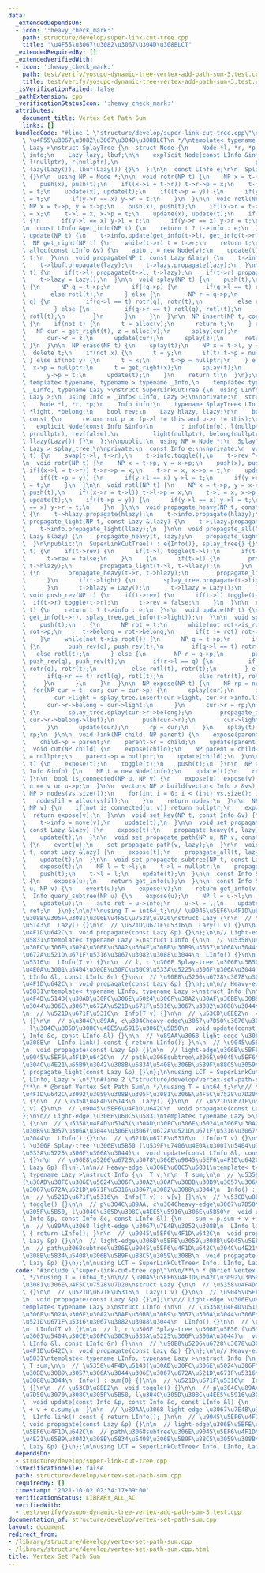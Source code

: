 ```yaml
---
data:
  _extendedDependsOn:
  - icon: ':heavy_check_mark:'
    path: structure/develop/super-link-cut-tree.cpp
    title: "\u4F55\u3067\u3082\u3067\u304D\u308BLCT"
  _extendedRequiredBy: []
  _extendedVerifiedWith:
  - icon: ':heavy_check_mark:'
    path: test/verify/yosupo-dynamic-tree-vertex-add-path-sum-3.test.cpp
    title: test/verify/yosupo-dynamic-tree-vertex-add-path-sum-3.test.cpp
  _isVerificationFailed: false
  _pathExtension: cpp
  _verificationStatusIcon: ':heavy_check_mark:'
  attributes:
    document_title: Vertex Set Path Sum
    links: []
  bundledCode: "#line 1 \"structure/develop/super-link-cut-tree.cpp\"\n/**\n * @brief\
    \ \u4F55\u3067\u3082\u3067\u304D\u308BLCT\n */\ntemplate< typename LInfo, typename\
    \ Lazy >\nstruct SplayTree {\n  struct Node {\n    Node *l, *r, *p;\n    LInfo\
    \ info;\n    Lazy lazy, lbuf;\n\n    explicit Node(const LInfo &info) : info(info),\
    \ l(nullptr), r(nullptr),\n                                       p(nullptr),\
    \ lazy(Lazy()), lbuf(Lazy()) {}\n  };\n\n  const LInfo e;\n\n  SplayTree() : e(LInfo())\
    \ {}\n\n  using NP = Node *;\n\n  void rotr(NP t) {\n    NP x = t->p, y = x->p;\n\
    \    push(x), push(t);\n    if((x->l = t->r)) t->r->p = x;\n    t->r = x, x->p\
    \ = t;\n    update(x), update(t);\n    if((t->p = y)) {\n      if(y->l == x) y->l\
    \ = t;\n      if(y->r == x) y->r = t;\n    }\n  }\n\n  void rotl(NP t) {\n   \
    \ NP x = t->p, y = x->p;\n    push(x), push(t);\n    if((x->r = t->l)) t->l->p\
    \ = x;\n    t->l = x, x->p = t;\n    update(x), update(t);\n    if((t->p = y))\
    \ {\n      if(y->l == x) y->l = t;\n      if(y->r == x) y->r = t;\n    }\n  }\n\
    \n  const LInfo &get_info(NP t) {\n    return t ? t->info : e;\n  }\n\n  void\
    \ update(NP t) {\n    t->info.update(get_info(t->l), get_info(t->r));\n  }\n\n\
    \  NP get_right(NP t) {\n    while(t->r) t = t->r;\n    return t;\n  }\n\n  NP\
    \ alloc(const LInfo &v) {\n    auto t = new Node(v);\n    update(t);\n    return\
    \ t;\n  }\n\n  void propagate(NP t, const Lazy &lazy) {\n    t->info.propagate(lazy);\n\
    \    t->lbuf.propagate(lazy);\n    t->lazy.propagate(lazy);\n  }\n\n  void push(NP\
    \ t) {\n    if(t->l) propagate(t->l, t->lazy);\n    if(t->r) propagate(t->r, t->lazy);\n\
    \    t->lazy = Lazy();\n  }\n\n  void splay(NP t) {\n    push(t);\n    while(t->p)\
    \ {\n      NP q = t->p;\n      if(!q->p) {\n        if(q->l == t) rotr(t);\n \
    \       else rotl(t);\n      } else {\n        NP r = q->p;\n        if(r->l ==\
    \ q) {\n          if(q->l == t) rotr(q), rotr(t);\n          else rotl(t), rotr(t);\n\
    \        } else {\n          if(q->r == t) rotl(q), rotl(t);\n          else rotr(t),\
    \ rotl(t);\n        }\n      }\n    }\n  }\n\n  NP insert(NP t, const LInfo &v)\
    \ {\n    if(not t) {\n      t = alloc(v);\n      return t;\n    } else {\n   \
    \   NP cur = get_right(t), z = alloc(v);\n      splay(cur);\n      z->p = cur;\n\
    \      cur->r = z;\n      update(cur);\n      splay(z);\n      return z;\n   \
    \ }\n  }\n\n  NP erase(NP t) {\n    splay(t);\n    NP x = t->l, y = t->r;\n  \
    \  delete t;\n    if(not x) {\n      t = y;\n      if(t) t->p = nullptr;\n   \
    \ } else if(not y) {\n      t = x;\n      t->p = nullptr;\n    } else {\n    \
    \  x->p = nullptr;\n      t = get_right(x);\n      splay(t);\n      t->r = y;\n\
    \      y->p = t;\n      update(t);\n    }\n    return t;\n  }\n};\n\ntemplate<\
    \ template< typename, typename > typename _Info,\n    template< typename > typename\
    \ _LInfo, typename Lazy >\nstruct SuperLinkCutTree {\n  using LInfo = _LInfo<\
    \ Lazy >;\n  using Info = _Info< LInfo, Lazy >;\n\nprivate:\n  struct Node {\n\
    \    Node *l, *r, *p;\n    Info info;\n    typename SplayTree< LInfo, Lazy >::Node\
    \ *light, *belong;\n    bool rev;\n    Lazy hlazy, llazy;\n\n    bool is_root()\
    \ const {\n      return not p or (p->l != this and p->r != this);\n    }\n\n \
    \   explicit Node(const Info &info)\n        : info(info), l(nullptr), r(nullptr),\
    \ p(nullptr), rev(false),\n          light(nullptr), belong(nullptr), hlazy(Lazy()),\
    \ llazy(Lazy()) {}\n  };\n\npublic:\n  using NP = Node *;\n  SplayTree< LInfo,\
    \ Lazy > splay_tree;\n\nprivate:\n  const Info e;\n\nprivate:\n  void toggle(NP\
    \ t) {\n    swap(t->l, t->r);\n    t->info.toggle();\n    t->rev ^= true;\n  }\n\
    \n  void rotr(NP t) {\n    NP x = t->p, y = x->p;\n    push(x), push(t);\n   \
    \ if((x->l = t->r)) t->r->p = x;\n    t->r = x, x->p = t;\n    update(x), update(t);\n\
    \    if((t->p = y)) {\n      if(y->l == x) y->l = t;\n      if(y->r == x) y->r\
    \ = t;\n    }\n  }\n\n  void rotl(NP t) {\n    NP x = t->p, y = x->p;\n    push(x),\
    \ push(t);\n    if((x->r = t->l)) t->l->p = x;\n    t->l = x, x->p = t;\n    update(x),\
    \ update(t);\n    if((t->p = y)) {\n      if(y->l == x) y->l = t;\n      if(y->r\
    \ == x) y->r = t;\n    }\n  }\n\n  void propagate_heavy(NP t, const Lazy &hlazy)\
    \ {\n    t->hlazy.propagate(hlazy);\n    t->info.propagate(hlazy);\n  }\n\n  void\
    \ propagate_light(NP t, const Lazy &llazy) {\n    t->llazy.propagate(llazy);\n\
    \    t->info.propagate_light(llazy);\n  }\n\n  void propagate_all(NP t, const\
    \ Lazy &lazy) {\n    propagate_heavy(t, lazy);\n    propagate_light(t, lazy);\n\
    \  }\n\npublic:\n  SuperLinkCutTree() : e{Info()}, splay_tree{} {}\n\n  void push(NP\
    \ t) {\n    if(t->rev) {\n      if(t->l) toggle(t->l);\n      if(t->r) toggle(t->r);\n\
    \      t->rev = false;\n    }\n    {\n      if(t->l) {\n        propagate_heavy(t->l,\
    \ t->hlazy);\n        propagate_light(t->l, t->llazy);\n      }\n      if(t->r)\
    \ {\n        propagate_heavy(t->r, t->hlazy);\n        propagate_light(t->r, t->llazy);\n\
    \      }\n      if(t->light) {\n        splay_tree.propagate(t->light, t->llazy);\n\
    \      }\n      t->hlazy = Lazy();\n      t->llazy = Lazy();\n    }\n  }\n\n \
    \ void push_rev(NP t) {\n    if(t->rev) {\n      if(t->l) toggle(t->l);\n    \
    \  if(t->r) toggle(t->r);\n      t->rev = false;\n    }\n  }\n\n  const Info &get_info(NP\
    \ t) {\n    return t ? t->info : e;\n  }\n\n  void update(NP t) {\n    t->info.update(get_info(t->l),\
    \ get_info(t->r), splay_tree.get_info(t->light));\n  }\n\n  void splay(NP t) {\n\
    \    push(t);\n    {\n      NP rot = t;\n      while(not rot->is_root()) rot =\
    \ rot->p;\n      t->belong = rot->belong;\n      if(t != rot) rot->belong = nullptr;\n\
    \    }\n    while(not t->is_root()) {\n      NP q = t->p;\n      if(q->is_root())\
    \ {\n        push_rev(q), push_rev(t);\n        if(q->l == t) rotr(t);\n     \
    \   else rotl(t);\n      } else {\n        NP r = q->p;\n        push_rev(r),\
    \ push_rev(q), push_rev(t);\n        if(r->l == q) {\n          if(q->l == t)\
    \ rotr(q), rotr(t);\n          else rotl(t), rotr(t);\n        } else {\n    \
    \      if(q->r == t) rotl(q), rotl(t);\n          else rotr(t), rotl(t);\n   \
    \     }\n      }\n    }\n  }\n\n  NP expose(NP t) {\n    NP rp = nullptr;\n  \
    \  for(NP cur = t; cur; cur = cur->p) {\n      splay(cur);\n      if(cur->r) {\n\
    \        cur->light = splay_tree.insert(cur->light, cur->r->info.link());\n  \
    \      cur->r->belong = cur->light;\n      }\n      cur->r = rp;\n      if(cur->r)\
    \ {\n        splay_tree.splay(cur->r->belong);\n        propagate_all(cur->r,\
    \ cur->r->belong->lbuf);\n        push(cur->r);\n        cur->light = splay_tree.erase(cur->r->belong);\n\
    \      }\n      update(cur);\n      rp = cur;\n    }\n    splay(t);\n    return\
    \ rp;\n  }\n\n  void link(NP child, NP parent) {\n    expose(parent);\n    expose(child);\n\
    \    child->p = parent;\n    parent->r = child;\n    update(parent);\n  }\n\n\
    \  void cut(NP child) {\n    expose(child);\n    NP parent = child->l;\n    child->l\
    \ = nullptr;\n    parent->p = nullptr;\n    update(child);\n  }\n\n  void evert(NP\
    \ t) {\n    expose(t);\n    toggle(t);\n    push(t);\n  }\n\n  NP alloc(const\
    \ Info &info) {\n    NP t = new Node(info);\n    update(t);\n    return t;\n \
    \ }\n\n  bool is_connected(NP u, NP v) {\n    expose(u), expose(v);\n    return\
    \ u == v or u->p;\n  }\n\n  vector< NP > build(vector< Info > &vs) {\n    vector<\
    \ NP > nodes(vs.size());\n    for(int i = 0; i < (int) vs.size(); i++) {\n   \
    \   nodes[i] = alloc(vs[i]);\n    }\n    return nodes;\n  }\n\n  NP lca(NP u,\
    \ NP v) {\n    if(not is_connected(u, v)) return nullptr;\n    expose(u);\n  \
    \  return expose(v);\n  }\n\n  void set_key(NP t, const Info &v) {\n    expose(t);\n\
    \    t->info = move(v);\n    update(t);\n  }\n\n  void set_propagate_path(NP t,\
    \ const Lazy &lazy) {\n    expose(t);\n    propagate_heavy(t, lazy);\n    push(t);\n\
    \    update(t);\n  }\n\n  void set_propagate_path(NP u, NP v, const Lazy &lazy)\
    \ {\n    evert(u);\n    set_propagate_path(v, lazy);\n  }\n\n  void set_propagate_all(NP\
    \ t, const Lazy &lazy) {\n    expose(t);\n    propagate_all(t, lazy);\n    push(t);\n\
    \    update(t);\n  }\n\n  void set_propagate_subtree(NP t, const Lazy &lazy) {\n\
    \    expose(t);\n    NP l = t->l;\n    t->l = nullptr;\n    propagate_all(t, lazy);\n\
    \    push(t);\n    t->l = l;\n    update(t);\n  }\n\n  const Info &query(NP u)\
    \ {\n    expose(u);\n    return get_info(u);\n  }\n\n  const Info &query_path(NP\
    \ u, NP v) {\n    evert(u);\n    expose(v);\n    return get_info(v);\n  }\n\n\
    \  Info query_subtree(NP u) {\n    expose(u);\n    NP l = u->l;\n    u->l = nullptr;\n\
    \    update(u);\n    auto ret = u->info;\n    u->l = l;\n    update(u);\n    return\
    \ ret;\n  }\n};\n\n/*\nusing T = int64_t;\n// \u9045\u5EF6\u4F1D\u642C\u3092\u3059\
    \u308B\u305F\u3081\u306E\u4F5C\u7528\u7D20\nstruct Lazy {\n\n  // \u5358\u4F4D\
    \u5143\n  Lazy() {}\n\n  // \u521D\u671F\u5316\n  Lazy(T v) {}\n\n  // \u9045\u5EF6\
    \u4F1D\u642C\n  void propagate(const Lazy &p) {}\n};\n\n// Light-edge \u306E\u60C5\
    \u5831\ntemplate< typename Lazy >\nstruct LInfo {\n\n  // \u5358\u4F4D\u5143(\u30AD\
    \u30FC\u306E\u5024\u306F\u30A2\u30AF\u30BB\u30B9\u3057\u306A\u3044\u306E\u3067\
    \u672A\u521D\u671F\u5316\u3067\u3082\u3088\u3044\n  LInfo() {}\n\n  // \u521D\u671F\
    \u5316\n  LInfo(T v) {}\n\n  // l, r \u306F Splay-tree \u306E\u5B50 (\u539F\u7406\
    \u4E0A\u3001\u5404\u30CE\u30FC\u30C9\u533A\u5225\u306F\u306A\u3044)\n  void update(const\
    \ LInfo &l, const LInfo &r) {}\n\n  // \u90E8\u5206\u6728\u3078\u306E\u9045\u5EF6\
    \u4F1D\u642C\n  void propagate(const Lazy &p) {}\n};\n\n// Heavy-edge \u306E\u60C5\
    \u5831\ntemplate< typename LInfo, typename Lazy >\nstruct Info {\n\n  // \u5358\
    \u4F4D\u5143(\u30AD\u30FC\u306E\u5024\u306F\u30A2\u30AF\u30BB\u30B9\u3057\u306A\
    \u3044\u306E\u3067\u672A\u521D\u671F\u5316\u3067\u3082\u3088\u3044\n  Info() {}\n\
    \n  // \u521D\u671F\u5316\n  Info(T v) {}\n\n  // \u53CD\u8EE2\n  void toggle()\
    \ {}\n\n  // p\u304C\u89AA, c\u304Cheavy-edge\u3067\u7D50\u3070\u308C\u305F\u5B50\
    , l\u304C\u305D\u308C\u4EE5\u5916\u306E\u5B50\n  void update(const Info &p, const\
    \ Info &c, const LInfo &l) {}\n\n  // \u89AA\u3068 light-edge \u3067\u7E4B\u3052\
    \u308B\n  LInfo link() const { return LInfo(); }\n\n  // \u9045\u5EF6\u4F1D\u642C\
    \n  void propagate(const Lazy &p) {}\n\n  // light-edge\u306B\u5BFE\u3059\u308B\
    \u9045\u5EF6\u4F1D\u642C\n  // path\u3068subtree\u306E\u9045\u5EF6\u4F1D\u642C\
    \u304C\u4E21\u65B9\u3042\u308B\u5834\u5408\u306B\u5B9F\u88C5\u3059\u308B\n  void\
    \ propagate_light(const Lazy &p) {}\n};\n\nusing LCT = SuperLinkCutTree< Info,\
    \ LInfo, Lazy >;\n*/\n#line 2 \"structure/develop/vertex-set-path-sum.cpp\"\n\n\
    /**\n * @brief Vertex Set Path Sum\n */\nusing T = int64_t;\n\n// \u9045\u5EF6\
    \u4F1D\u642C\u3092\u3059\u308B\u305F\u3081\u306E\u4F5C\u7528\u7D20\nstruct Lazy\
    \ {\n\n  // \u5358\u4F4D\u5143\n  Lazy() {}\n\n  // \u521D\u671F\u5316\n  Lazy(T\
    \ v) {}\n\n  // \u9045\u5EF6\u4F1D\u642C\n  void propagate(const Lazy &p) {}\n\
    };\n\n// Light-edge \u306E\u60C5\u5831\ntemplate< typename Lazy >\nstruct LInfo\
    \ {\n\n  // \u5358\u4F4D\u5143(\u30AD\u30FC\u306E\u5024\u306F\u30A2\u30AF\u30BB\
    \u30B9\u3057\u306A\u3044\u306E\u3067\u672A\u521D\u671F\u5316\u3067\u3082\u3088\
    \u3044\n  LInfo() {}\n\n  // \u521D\u671F\u5316\n  LInfo(T v) {}\n\n  // l, r\
    \ \u306F Splay-tree \u306E\u5B50 (\u539F\u7406\u4E0A\u3001\u5404\u30CE\u30FC\u30C9\
    \u533A\u5225\u306F\u306A\u3044)\n  void update(const LInfo &l, const LInfo &r)\
    \ {}\n\n  // \u90E8\u5206\u6728\u3078\u306E\u9045\u5EF6\u4F1D\u642C\n  void propagate(const\
    \ Lazy &p) {}\n};\n\n// Heavy-edge \u306E\u60C5\u5831\ntemplate< typename LInfo,\
    \ typename Lazy >\nstruct Info {\n  T v;\n\n  T sum;\n\n  // \u5358\u4F4D\u5143\
    (\u30AD\u30FC\u306E\u5024\u306F\u30A2\u30AF\u30BB\u30B9\u3057\u306A\u3044\u306E\
    \u3067\u672A\u521D\u671F\u5316\u3067\u3082\u3088\u3044\n  Info() : sum{0} {}\n\
    \n  // \u521D\u671F\u5316\n  Info(T v) : v{v} {}\n\n  // \u53CD\u8EE2\n  void\
    \ toggle() {}\n\n  // p\u304C\u89AA, c\u304Cheavy-edge\u3067\u7D50\u3070\u308C\
    \u305F\u5B50, l\u304C\u305D\u308C\u4EE5\u5916\u306E\u5B50\n  void update(const\
    \ Info &p, const Info &c, const LInfo &l) {\n    sum = p.sum + v + c.sum;\n  }\n\
    \n  // \u89AA\u3068 light-edge \u3067\u7E4B\u3052\u308B\n  LInfo link() const\
    \ { return LInfo(); }\n\n  // \u9045\u5EF6\u4F1D\u642C\n  void propagate(const\
    \ Lazy &p) {}\n\n  // light-edge\u306B\u5BFE\u3059\u308B\u9045\u5EF6\u4F1D\u642C\
    \n  // path\u3068subtree\u306E\u9045\u5EF6\u4F1D\u642C\u304C\u4E21\u65B9\u3042\
    \u308B\u5834\u5408\u306B\u5B9F\u88C5\u3059\u308B\n  void propagate_light(const\
    \ Lazy &p) {}\n};\n\nusing LCT = SuperLinkCutTree< Info, LInfo, Lazy >;\n"
  code: "#include \"super-link-cut-tree.cpp\"\n\n/**\n * @brief Vertex Set Path Sum\n\
    \ */\nusing T = int64_t;\n\n// \u9045\u5EF6\u4F1D\u642C\u3092\u3059\u308B\u305F\
    \u3081\u306E\u4F5C\u7528\u7D20\nstruct Lazy {\n\n  // \u5358\u4F4D\u5143\n  Lazy()\
    \ {}\n\n  // \u521D\u671F\u5316\n  Lazy(T v) {}\n\n  // \u9045\u5EF6\u4F1D\u642C\
    \n  void propagate(const Lazy &p) {}\n};\n\n// Light-edge \u306E\u60C5\u5831\n\
    template< typename Lazy >\nstruct LInfo {\n\n  // \u5358\u4F4D\u5143(\u30AD\u30FC\
    \u306E\u5024\u306F\u30A2\u30AF\u30BB\u30B9\u3057\u306A\u3044\u306E\u3067\u672A\
    \u521D\u671F\u5316\u3067\u3082\u3088\u3044\n  LInfo() {}\n\n  // \u521D\u671F\u5316\
    \n  LInfo(T v) {}\n\n  // l, r \u306F Splay-tree \u306E\u5B50 (\u539F\u7406\u4E0A\
    \u3001\u5404\u30CE\u30FC\u30C9\u533A\u5225\u306F\u306A\u3044)\n  void update(const\
    \ LInfo &l, const LInfo &r) {}\n\n  // \u90E8\u5206\u6728\u3078\u306E\u9045\u5EF6\
    \u4F1D\u642C\n  void propagate(const Lazy &p) {}\n};\n\n// Heavy-edge \u306E\u60C5\
    \u5831\ntemplate< typename LInfo, typename Lazy >\nstruct Info {\n  T v;\n\n \
    \ T sum;\n\n  // \u5358\u4F4D\u5143(\u30AD\u30FC\u306E\u5024\u306F\u30A2\u30AF\
    \u30BB\u30B9\u3057\u306A\u3044\u306E\u3067\u672A\u521D\u671F\u5316\u3067\u3082\
    \u3088\u3044\n  Info() : sum{0} {}\n\n  // \u521D\u671F\u5316\n  Info(T v) : v{v}\
    \ {}\n\n  // \u53CD\u8EE2\n  void toggle() {}\n\n  // p\u304C\u89AA, c\u304Cheavy-edge\u3067\
    \u7D50\u3070\u308C\u305F\u5B50, l\u304C\u305D\u308C\u4EE5\u5916\u306E\u5B50\n\
    \  void update(const Info &p, const Info &c, const LInfo &l) {\n    sum = p.sum\
    \ + v + c.sum;\n  }\n\n  // \u89AA\u3068 light-edge \u3067\u7E4B\u3052\u308B\n\
    \  LInfo link() const { return LInfo(); }\n\n  // \u9045\u5EF6\u4F1D\u642C\n \
    \ void propagate(const Lazy &p) {}\n\n  // light-edge\u306B\u5BFE\u3059\u308B\u9045\
    \u5EF6\u4F1D\u642C\n  // path\u3068subtree\u306E\u9045\u5EF6\u4F1D\u642C\u304C\
    \u4E21\u65B9\u3042\u308B\u5834\u5408\u306B\u5B9F\u88C5\u3059\u308B\n  void propagate_light(const\
    \ Lazy &p) {}\n};\n\nusing LCT = SuperLinkCutTree< Info, LInfo, Lazy >;\n"
  dependsOn:
  - structure/develop/super-link-cut-tree.cpp
  isVerificationFile: false
  path: structure/develop/vertex-set-path-sum.cpp
  requiredBy: []
  timestamp: '2021-10-02 02:34:17+09:00'
  verificationStatus: LIBRARY_ALL_AC
  verifiedWith:
  - test/verify/yosupo-dynamic-tree-vertex-add-path-sum-3.test.cpp
documentation_of: structure/develop/vertex-set-path-sum.cpp
layout: document
redirect_from:
- /library/structure/develop/vertex-set-path-sum.cpp
- /library/structure/develop/vertex-set-path-sum.cpp.html
title: Vertex Set Path Sum
---
```

